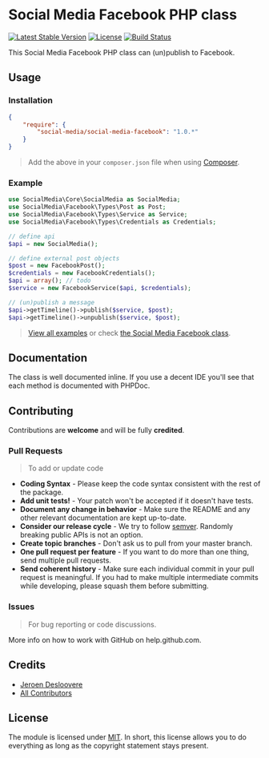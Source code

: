 # Social Media Facebook PHP class

[![Latest Stable Version](http://img.shields.io/packagist/v/social-media/social-media-facebook.svg)](https://packagist.org/packages/social-media/social-media-facebook)
[![License](http://img.shields.io/badge/license-MIT-lightgrey.svg)](https://github.com/social-media/social-media-facebook/blob/master/LICENSE)
[![Build Status](https://travis-ci.org/social-media/social-media-facebook.svg?branch=master)](https://travis-ci.org/social-media/social-media-facebook)

This Social Media Facebook PHP class can (un)publish to Facebook.

## Usage

### Installation

``` json
{
    "require": {
        "social-media/social-media-facebook": "1.0.*"
    }
}
```

> Add the above in your `composer.json` file when using [Composer](https://getcomposer.org).

### Example

``` php
use SocialMedia\Core\SocialMedia as SocialMedia;
use SocialMedia\Facebook\Types\Post as Post;
use SocialMedia\Facebook\Types\Service as Service;
use SocialMedia\Facebook\Types\Credentials as Credentials;

// define api
$api = new SocialMedia();

// define external post objects
$post = new FacebookPost();
$credentials = new FacebookCredentials();
$api = array(); // todo
$service = new FacebookService($api, $credentials);

// (un)publish a message
$api->getTimeline()->publish($service, $post);
$api->getTimeline()->unpublish($service, $post);
```

> [View all examples](/examples/example.php) or check [the Social Media Facebook class](/src/).

## Documentation

The class is well documented inline. If you use a decent IDE you'll see that each method is documented with PHPDoc.

## Contributing

Contributions are **welcome** and will be fully **credited**.

### Pull Requests

> To add or update code

- **Coding Syntax** - Please keep the code syntax consistent with the rest of the package.
- **Add unit tests!** - Your patch won't be accepted if it doesn't have tests.
- **Document any change in behavior** - Make sure the README and any other relevant documentation are kept up-to-date.
- **Consider our release cycle** - We try to follow [semver](http://semver.org/). Randomly breaking public APIs is not an option.
- **Create topic branches** - Don't ask us to pull from your master branch.
- **One pull request per feature** - If you want to do more than one thing, send multiple pull requests.
- **Send coherent history** - Make sure each individual commit in your pull request is meaningful. If you had to make multiple intermediate commits while developing, please squash them before submitting.

### Issues

> For bug reporting or code discussions.

More info on how to work with GitHub on help.github.com.

## Credits

- [Jeroen Desloovere](https://github.com/jeroendesloovere)
- [All Contributors](https://github.com/social-media/social-media-facebook/contributors)

## License

The module is licensed under [MIT](./LICENSE.md). In short, this license allows you to do everything as long as the copyright statement stays present.